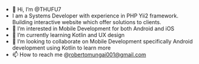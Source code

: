- 👋 Hi, I’m @THUFU7
- I am a Systems Developer with experience in PHP Yii2 framework. Building interactive website which offer solutions to clients.
- 👀 I’m interested in Mobile Development for both Android and iOS
- 🌱 I’m currently learning Kotlin and UX design
- 💞️ I’m looking to collaborate on Mobile Development specifically Android development using Kotlin to learn more
- 📫 How to reach me @robertomungai001@gmail.com
<!---
THUFU7/THUFU7 is a ✨ special ✨ repository because its `README.md` (this file) appears on your GitHub profile.
You can click the Preview link to take a look at your changes.
--->
